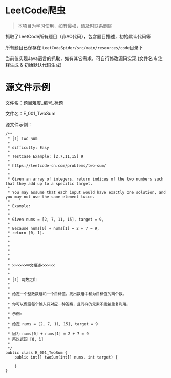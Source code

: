 # LeetCode爬虫

> 本项目为学习使用，如有侵权，请及时联系删除

抓取了LeetCode所有题目（非AC代码），包含题目描述，初始默认代码等

所有题目已保存在 `LeetCodeSpider/src/main/resources/code`目录下

当前仅实现Java语言的抓取，如有其它需求，可自行修改源码实现 (文件名 & 注释生成 & 初始默认代码生成)

# 源文件示例

文件名：题目难度_编号_标题

文件名：E_001_TwoSum

源文件示例：

```
/**
 * [1] Two Sum
 * 
 * difficulty: Easy
 * 
 * TestCase Example: [2,7,11,15] 9
 * 
 * https://leetcode-cn.com/problems/two-sum/
 * 
 * 
 * Given an array of integers, return indices of the two numbers such that they add up to a specific target.
 * 
 * You may assume that each input would have exactly one solution, and you may not use the same element twice.
 * 
 * Example:
 * 
 * 
 * Given nums = [2, 7, 11, 15], target = 9,
 * 
 * Because nums[0] + nums[1] = 2 + 7 = 9,
 * return [0, 1].
 * 
 * 
 *  
 * 
 * 
 * 
 * >>>>>>中文描述<<<<<<
 * 
 * 
 * [1] 两数之和
 * 
 * 
 * 给定一个整数数组和一个目标值，找出数组中和为目标值的两个数。
 * 
 * 你可以假设每个输入只对应一种答案，且同样的元素不能被重复利用。
 * 
 * 示例:
 * 
 * 给定 nums = [2, 7, 11, 15], target = 9
 * 
 * 因为 nums[0] + nums[1] = 2 + 7 = 9
 * 所以返回 [0, 1]
 * 
 */
public class E_001_TwoSum {
    public int[] twoSum(int[] nums, int target) {
        
    }
}
```

